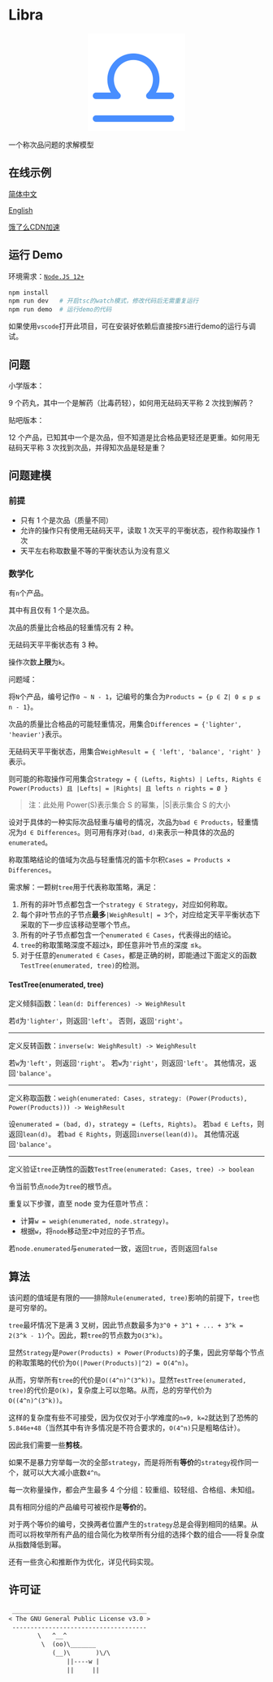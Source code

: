# Libra

<div align="center">
    <img src="./demo/icon.svg" width="192px">
</div>

一个称次品问题的求解模型

## 在线示例 

[简体中文](https://darrendanielday.github.io/Libra)

[English](https://darrendanielday.github.io/Libra?lang=en)

[饿了么CDN加速](https://darrendanielday.github.io/Libra?cdn=https%3A%2F%2Fgithub.elemecdn.com)

## 运行 Demo

环境需求：[`Node.JS 12+`](https://nodejs.org/)

```sh
npm install
npm run dev   # 开启tsc的watch模式，修改代码后无需重复运行
npm run demo  # 运行demo的代码
```

如果使用`vscode`打开此项目，可在安装好依赖后直接按`F5`进行demo的运行与调试。

## 问题

小学版本：

9 个药丸，其中一个是解药（比毒药轻），如何用无砝码天平称 2 次找到解药？

贴吧版本：

12 个产品，已知其中一个是次品，但不知道是比合格品更轻还是更重。如何用无砝码天平称 3 次找到次品，并得知次品是轻是重？

## 问题建模

### 前提

- 只有 1 个是次品（质量不同）
- 允许的操作只有使用无砝码天平，读取 1 次天平的平衡状态，视作称取操作 1 次
- 天平左右称取数量不等的平衡状态认为没有意义

### 数学化

有`n`个产品。

其中有且仅有 1 个是次品。

次品的质量比合格品的轻重情况有 2 种。

无砝码天平平衡状态有 3 种。

操作次数**上限**为`k`。

问题域：

将`N`个产品，编号记作`0 ~ N - 1`，记编号的集合为`Products = {p ∈ Z| 0 ≤ p ≤ n - 1}`。

次品的质量比合格品的可能轻重情况，用集合`Differences = {'lighter', 'heavier'}`表示。

无砝码天平平衡状态，用集合`WeighResult = { 'left', 'balance', 'right' }`表示。

则可能的称取操作可用集合`Strategy = { (Lefts, Rights) | Lefts, Rights ∈ Power(Products) 且 |Lefts| = |Rights| 且 lefts ∩ rights = Ø }`

> 注：此处用 Power(S)表示集合 S 的幂集，|S|表示集合 S 的大小

设对于具体的一种实际次品轻重与编号的情况，次品为`bad ∈ Products`，轻重情况为`d ∈ Differences`。则可用有序对`(bad, d)`来表示一种具体的次品的`enumerated`。

称取策略结论的值域为次品与轻重情况的笛卡尔积`Cases = Products × Differences`。

需求解：一颗树`tree`用于代表称取策略，满足：

1. 所有的非叶节点都包含一个`strategy ∈ Strategy`，对应如何称取。
2. 每个非叶节点的子节点**最多**`|WeighResult| = 3`个，对应给定天平平衡状态下采取的下一步应该移动至哪个节点。
3. 所有的叶子节点都包含一个`enumerated ∈ Cases`，代表得出的结论。
4. `tree`的称取策略深度不超过`k`，即任意非叶节点的深度 ≤`k`。
5. 对于任意的`enumerated ∈ Cases`，都是正确的树，即能通过下面定义的函数`TestTree(enumerated, tree)`的检测。

#### TestTree(enumerated, tree)

定义倾斜函数：`lean(d: Differences) -> WeighResult`

若`d`为`'lighter'`，则返回`'left'`。
否则，返回`'right'`。

---

定义反转函数：`inverse(w: WeighResult) -> WeighResult`

若`w`为`'left'`，则返回`'right'`。
若`w`为`'right'`，则返回`'left'`。
其他情况，返回`'balance'`。

---

定义称取函数：`weigh(enumerated: Cases, strategy: (Power(Products), Power(Products))) -> WeighResult`

设`enumerated = (bad, d)`，`strategy = (Lefts, Rights)`。
若`bad ∈ Lefts`，则返回`lean(d)`。
若`bad ∈ Rights`，则返回`inverse(lean(d))`。
其他情况返回`'balance'`。

---

定义验证`tree`正确性的函数`TestTree(enumerated: Cases, tree) -> boolean`

令当前节点`node`为`tree`的根节点。

重复以下步骤，直至 node 变为任意叶节点：

- 计算`w = weigh(enumerated, node.strategy)`。
- 根据`w`，将`node`移动至`2`中对应的子节点。

若`node.enumerated`与`enumerated`一致，返回`true`，否则返回`false`

## 算法

该问题的值域是有限的——排除`Rule(enumerated, tree)`影响的前提下，`tree`也是可穷举的。

`tree`最坏情况下是满 3 叉树，因此节点数最多为`3^0 + 3^1 + ... + 3^k = 2(3^k - 1)`个。因此，颗`tree`的节点数为`O(3^k)`。

显然`Strategy`是`Power(Products) × Power(Products)`的子集，因此穷举每个节点的称取策略的代价为`O(|Power(Products)|^2) = O(4^n)`。

从而，穷举所有`tree`的代价是`O((4^n)^(3^k))`。显然`TestTree(enumerated, tree)`的代价是`O(k)`，复杂度上可以忽略。从而，总的穷举代价为`O((4^n)^(3^k))`。

这样的复杂度有些不可接受，因为仅仅对于小学难度的`n=9, k=2`就达到了恐怖的`5.846e+48`（当然其中有许多情况是不符合要求的，`O(4^n)`只是粗略估计）。

因此我们需要一些**剪枝**。

如果不是暴力穷举每一次的全部`strategy`，而是将所有**等价**的`strategy`视作同一个，就可以大大减小底数`4^n`。

每一次称量操作，都会产生最多 4 个分组：较重组、较轻组、合格组、未知组。

具有相同分组的产品编号可被视作是**等价**的。

对于两个等价的编号，交换两者位置产生的`strategy`总是会得到相同的结果。从而可以将枚举所有产品的组合简化为枚举所有分组的选择个数的组合——将复杂度从指数降低到幂。

还有一些贪心和推断作为优化，详见代码实现。

## 许可证

```txt
 _____________________________________
< The GNU General Public License v3.0 >
 -------------------------------------
        \   ^__^
         \  (oo)\_______
            (__)\       )\/\
                ||----w |
                ||     ||
```
